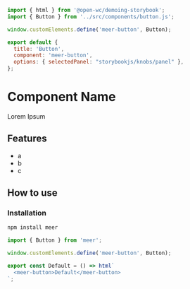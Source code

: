 ```js script
import { html } from '@open-wc/demoing-storybook';
import { Button } from '../src/components/button.js';

window.customElements.define('meer-button', Button);

export default {
  title: 'Button',
  component: 'meer-button',
  options: { selectedPanel: "storybookjs/knobs/panel" },
};
```

# Component Name

Lorem Ipsum

## Features

- a
- b
- c

## How to use

### Installation

```bash
npm install meer
```

```js
import { Button } from 'meer';

window.customElements.define('meer-button', Button);
```

```js preview-story
export const Default = () => html`
  <meer-button>Default</meer-button>
`;
```
